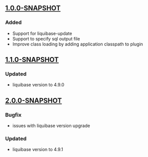 ## [1.0.0-SNAPSHOT]

### Added
- Support for liquibase-update
- Support to specify sql output file
- Improve class loading by adding application classpath to plugin

[1.0.0-SNAPSHOT]: https://github.com/elega9t/sbt-liquibase-plugin

## [1.1.0-SNAPSHOT]

### Updated
- liquibase version to 4.9.0

[1.1.0-SNAPSHOT]: https://github.com/toalmoal/sbt-liquibase-plugin

## [2.0.0-SNAPSHOT]

### Bugfix
- issues with liquibase version upgrade 
### Updated
- liquibase version to 4.9.1

[2.0.0-SNAPSHOT]: https://github.com/toalmoal/sbt-liquibase-plugin
